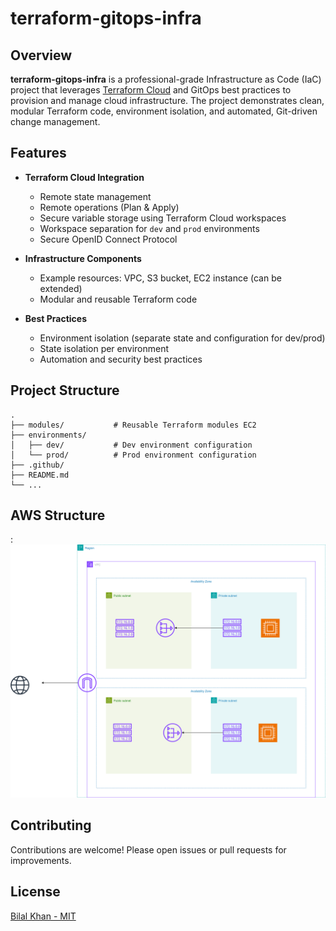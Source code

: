 # terraform-gitops-infra

## Overview

**terraform-gitops-infra** is a professional-grade Infrastructure as Code (IaC) project that leverages [Terraform Cloud](https://www.terraform.io/cloud) and GitOps best practices to provision and manage cloud infrastructure. The project demonstrates clean, modular Terraform code, environment isolation, and automated, Git-driven change management.

## Features

- **Terraform Cloud Integration**
  - Remote state management
  - Remote operations (Plan & Apply)
  - Secure variable storage using Terraform Cloud workspaces
  - Workspace separation for `dev` and `prod` environments
  - Secure OpenID Connect Protocol

- **Infrastructure Components**
  - Example resources: VPC, S3 bucket, EC2 instance (can be extended)
  - Modular and reusable Terraform code

- **Best Practices**
  - Environment isolation (separate state and configuration for dev/prod)
  - State isolation per environment
  - Automation and security best practices

## Project Structure

```
.
├── modules/           # Reusable Terraform modules EC2
├── environments/
│   ├── dev/           # Dev environment configuration
│   └── prod/          # Prod environment configuration
├── .github/          
├── README.md
└── ...
```

## AWS Structure
: ![AWS Structure](images/terraform-gitops-infrastructure.drawio.svg)

## Contributing

Contributions are welcome! Please open issues or pull requests for improvements.

## License

[Bilal Khan - MIT](LICENSE)
